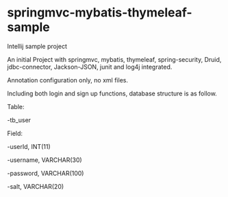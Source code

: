 # springmvc-mybatis-thymeleaf-sample
Intellij sample project

An initial Project with springmvc, mybatis, thymeleaf, spring-security, Druid, jdbc-connector, Jackson-JSON, junit and log4j integrated.

Annotation configuration only, no xml files.

Including both login and sign up functions, database structure is as follow.

Table:

-tb_user

Field:

-userId, INT(11)

-username, VARCHAR(30)

-password, VARCHAR(100)

-salt, VARCHAR(20)
